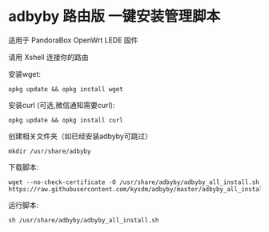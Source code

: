 # adbyby 路由版 一键安装管理脚本

适用于 PandoraBox OpenWrt LEDE 固件

请用 Xshell 连接你的路由

安装wget:

    opkg update && opkg install wget

安装curl (可选,微信通知需要curl):

    opkg update && opkg install curl     

创建相关文件夹（如已经安装adbyby可跳过）

    mkdir /usr/share/adbyby

下载脚本:

    wget --no-check-certificate -O /usr/share/adbyby/adbyby_all_install.sh https://raw.githubusercontent.com/kysdm/adbyby/master/adbyby_all_install.sh
    

运行脚本:

    sh /usr/share/adbyby/adbyby_all_install.sh
